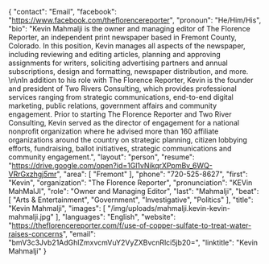 {
  "contact": "Email",
  "facebook": "https://www.facebook.com/theflorencereporter",
  "pronoun": "He/Him/His",
  "bio": "Kevin Mahmalji is the owner and managing editor of The Florence Reporter, an independent print newspaper based in Fremont County, Colorado. In this position, Kevin manages all aspects of the newspaper, including reviewing and editing articles, planning and approving assignments for writers, soliciting advertising partners and annual subscriptions, design and formatting, newspaper distribution, and more.  \n\nIn addition to his role with The Florence Reporter, Kevin is the founder and president of Two Rivers Consulting, which provides professional services ranging from strategic communications, end-to-end digital marketing, public relations, government affairs and community engagement. Prior to starting The Florence Reporter and Two River Consulting, Kevin served as the director of engagement for a national nonprofit organization where he advised more than 160 affiliate organizations around the country on strategic planning, citizen lobbying efforts, fundraising, ballot initiatives, strategic communications and community engagement.",
  "layout": "person",
  "resume": "https://drive.google.com/open?id=1Gl1vNikqrXPpmBv_6WQ-VRrGxzhgj5mr",
  "area": [
    "Fremont"
  ],
  "phone": "720-525-8627",
  "first": "Kevin",
  "organization": "The Florence Reporter",
  "pronunciation": "KEVin MahMalJI",
  "role": "Owner and Managing Editor",
  "last": "Mahmalji",
  "beat": [
    "Arts & Entertainment",
    "Government",
    "Investigative",
    "Politics"
  ],
  "title": "Kevin Mahmalji",
  "images": [
    "/img/uploads/mahmalji.kevin-kevin-mahmalji.jpg"
  ],
  "languages": "English",
  "website": "https://theflorencereporter.com/f/use-of-copper-sulfate-to-treat-water-raises-concerns",
  "email": "bmV3c3Jvb21AdGhlZmxvcmVuY2VyZXBvcnRlci5jb20=",
  "linktitle": "Kevin Mahmalji"
}
